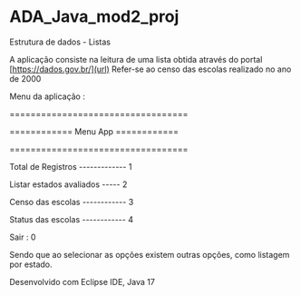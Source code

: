 # ADA_Java_mod2_proj
Estrutura de dados - Listas

A aplicação consiste na leitura de uma lista obtida através do portal [https://dados.gov.br/](url)
Refer-se ao censo das escolas realizado no ano de 2000

Menu da aplicação :

==================================

============ Menu App ============

==================================

Total de Registros ------------- 1

Listar estados avaliados ----- 2

Censo das escolas ------------ 3

Status das escolas ------------ 4

Sair : 0

Sendo que ao selecionar as opções existem outras opções, como listagem por estado.

Desenvolvido com Eclipse IDE, Java 17
